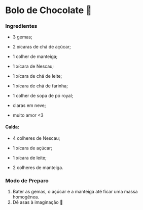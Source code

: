 # Bolo de Chocolate :cake:



### Ingredientes

-  3 gemas;

-  2 xícaras de chá de açúcar;

-  1 colher de manteiga;

- 1 xícara de Nescau;

- 1 xícara de chá de leite;

- 1 xícara de chá de farinha;

- 1 colher de sopa de pó royal;

- claras em neve;
- muito amor <3



#### Calda:

- 4 colheres de Nescau;

-  1 xícara de açúcar;

-  1 xícara de leite;

-  2 colheres de manteiga.



### Modo de Preparo

1. Bater as gemas, o açúcar e a manteiga até ficar uma massa homogênea. 
2. Dê asas à imaginação :slightly_smiling_face:

